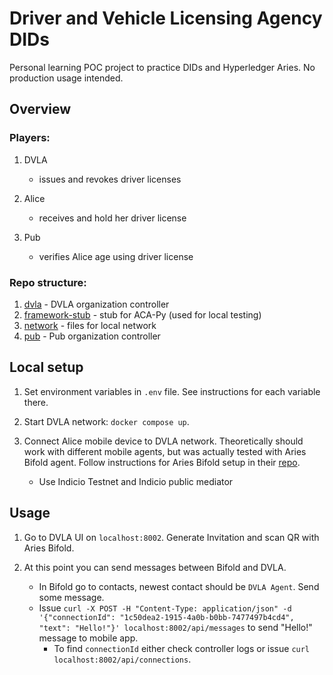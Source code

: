 # Driver and Vehicle Licensing Agency DIDs

Personal learning POC project to practice DIDs and Hyperledger Aries. No production usage intended.

## Overview

<!-- TODO: add diagram -->

### Players:

1. DVLA

   - issues and revokes driver licenses

2. Alice

   - receives and hold her driver license

3. Pub

   - verifies Alice age using driver license

### Repo structure:

1. [dvla](./dvla/) - DVLA organization controller
2. [framework-stub](./framework-stub/) - stub for ACA-Py (used for local testing)
3. [network](./network/) - files for local network 
4. [pub](./pub) - Pub organization controller

## Local setup

1. Set environment variables in `.env` file. See instructions for each variable there.

2. Start DVLA network: `docker compose up`.

3. Connect Alice mobile device to DVLA network. Theoretically should work with different mobile agents,
   but was actually tested with Aries Bifold agent. Follow instructions for Aries Bifold setup in their [repo](https://github.com/hyperledger/aries-mobile-agent-react-native).
   - Use Indicio Testnet and Indicio public mediator

## Usage

1. Go to DVLA UI on `localhost:8002`. Generate Invitation and scan QR with Aries Bifold.

2. At this point you can send messages between Bifold and DVLA.
   - In Bifold go to contacts, newest contact should be `DVLA Agent`. Send some message.
   - Issue `curl -X POST -H "Content-Type: application/json" -d '{"connectionId": "1c50dea2-1915-4a0b-b0bb-7477497b4cd4", "text": "Hello!"}' localhost:8002/api/messages` to send "Hello!" message to mobile app.
      - To find `connectionId` either check controller logs or issue `curl localhost:8002/api/connections`.
